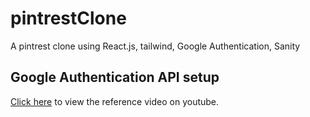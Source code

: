 # pintrestClone
A pintrest clone using React.js, tailwind, Google Authentication, Sanity

## Google Authentication API setup
[Click here](https://www.youtube.com/watch?v=roxC8SMs7HU) to view the reference video on youtube.
